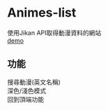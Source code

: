 # Animes-list

使用Jikan API取得動漫資料的網站  
<a href="https://roryhong.github.io/Animes-list/">demo</a>  

## 功能
搜尋動漫(英文名稱)  
深色/淺色模式  
回到頂端功能  
